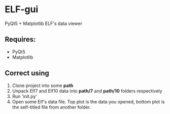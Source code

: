 # ELF-gui
PyQt5 + Matplotlib ELF's data viewer

## Requires:

- PyQt5
- Matplotlib


## Correct using

1. Clone project into some **path**
2. Unpack Elf7 and Elf10 data into **path/7** and **path/10** folders respectively
3. Run 'init.py'
4. Open some Elf's data file. Top plot is the data you opened, bottom plot is the self-titled file from another folder.
